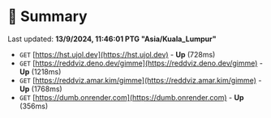 # 📖 Summary
Last updated: **13/9/2024, 11:46:01 PTG "Asia/Kuala_Lumpur"**

- `GET` [https://hst.ujol.dev](https://hst.ujol.dev) - **Up** (728ms)
- `GET` [https://reddviz.deno.dev/gimme](https://reddviz.deno.dev/gimme) - **Up** (1218ms)
- `GET` [https://reddviz.amar.kim/gimme](https://reddviz.amar.kim/gimme) - **Up** (1768ms)
- `GET` [https://dumb.onrender.com](https://dumb.onrender.com) - **Up** (356ms)
